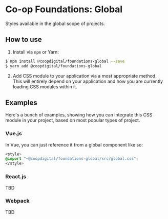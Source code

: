 # Co-op Foundations: Global
Styles available in the global scope of projects.

## How to use
1. Install via `npm` or Yarn:
  ```bash
  $ npm install @coopdigital/foundations-global --save
  $ yarn add @coopdigital/foundations-global
  ```
2. Add CSS module to your application via a most appropriate method. This will entirely depend on your application and how you are currently loading CSS modules within it.

## Examples
Here's a bunch of examples, showing how you can integrate this CSS module in your project, based on most popular types of project.

### Vue.js
In Vue, you can just reference it from a global component like so:
```css
<style>
@import "~@coopdigital/foundations-global/src/global.css";
</style>
```

### React.js
TBD

### Webpack
TBD
